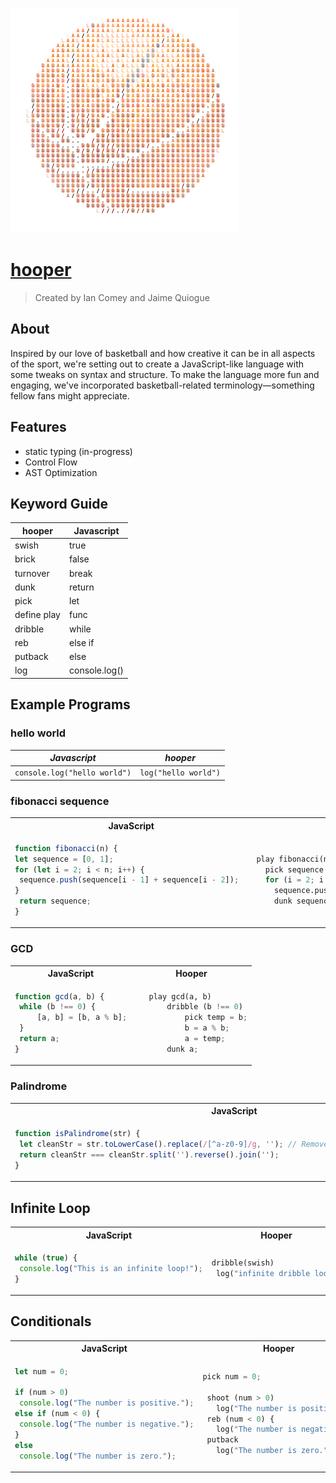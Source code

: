 
![hooper logo](docs/hooperLogo.png)

# [hooper](https://icomey8.github.io/hooper/)
> Created by Ian Comey and Jaime Quiogue

## About

Inspired by our love of basketball and how creative it can be in all aspects of the sport, we're setting out to create a JavaScript-like language with some tweaks on syntax and structure.  To make the language more fun and engaging, we've incorporated basketball-related terminology—something fellow fans might appreciate. 

## Features

- static typing (in-progress)
- Control Flow
- AST Optimization

## Keyword Guide

| hooper   | Javascript    |
| -------- | ------------- |
| swish    | true          |
| brick    | false         |
| turnover | break         |
| dunk     | return        |
| pick     | let           |
| define play | func       |
| dribble  | while         |
| reb      | else if       |
| putback  | else          |
| log       | console.log() |

## Example Programs

### hello world
| _Javascript_   | _hooper_    |
| -------- | ------------- |
| `console.log("hello world")` | `log("hello world")`      |

### fibonacci sequence
<table>  
  <tr>  
    <th>JavaScript</th>  
    <th>Hooper</th>  
  </tr>  
  <tr>  
    <td>  

   ```javascript
function fibonacci(n) {  
  let sequence = [0, 1];  
  for (let i = 2; i < n; i++) {  
    sequence.push(sequence[i - 1] + sequence[i - 2]);  
   }  
    return sequence;  
}  
   ```  

   </td>  
    <td>  

 ```python  
 play fibonacci(n)  
   pick sequence = [0, 1]  
   for (i = 2; i < n; i++)  
     sequence.push(sequence[i - 1] + sequence[i - 2])  
     dunk sequence  
 ```  

   </td>  
  </tr>  
</table>  

   
### GCD

<table>  
  <tr>  
    <th>JavaScript</th>  
    <th>Hooper</th>  
  </tr>  
  <tr>  
    <td>  

   ```javascript  
function gcd(a, b) {
    while (b !== 0) {
        [a, b] = [b, a % b];
    }
    return a;
}  
   ```  

   </td>  
    <td>  

 ```python  
    play gcd(a, b) 
        dribble (b !== 0) 
            pick temp = b;
            b = a % b;
            a = temp; 
        dunk a;
 ```  

   </td>  
  </tr>  
</table> 

###  Palindrome

<table>  
  <tr>  
    <th>JavaScript</th>  
    <th>Hooper</th>  
  </tr>  
  <tr>  
    <td>  

   ```javascript  
function isPalindrome(str) {
    let cleanStr = str.toLowerCase().replace(/[^a-z0-9]/g, ''); // Remove non-alphanumeric characters
    return cleanStr === cleanStr.split('').reverse().join('');
}
   ```  

   </td>  
    <td>  

 ```python  
play Palindrome(s) 
    pick ogstr = s.replace(/[^a-zA-Z0-9]/g, '').toLowerCase();
    pick revstr = ogstr.split('').reverse().join('');
    dunk ogstr === revstr;
 ```  

   </td>  
  </tr>  
</table> 


## Infinite Loop

<table>  
  <tr>  
    <th>JavaScript</th>  
    <th>Hooper</th>  
  </tr>  
  <tr>  
    <td>  

   ```javascript  
while (true) {
    console.log("This is an infinite loop!");
}
   ```  

   </td>  
    <td>  

 ```python  
dribble(swish)
  log("infinite dribble loop")
 ```  

   </td>  
  </tr>  
</table> 


## Conditionals

<table>  
  <tr>  
    <th>JavaScript</th>  
    <th>Hooper</th>  
  </tr>  
  <tr>  
    <td>  

   ```javascript  
let num = 0;

if (num > 0) 
    console.log("The number is positive.");
else if (num < 0) {
    console.log("The number is negative.");
} 
else 
    console.log("The number is zero.");
   ```  

   </td>  
    <td>  

 ```python  
pick num = 0;

  shoot (num > 0) 
    log("The number is positive.");
  reb (num < 0) {
    log("The number is negative.");
  putback 
    log("The number is zero.");
 ```  

   </td>  
  </tr>  


